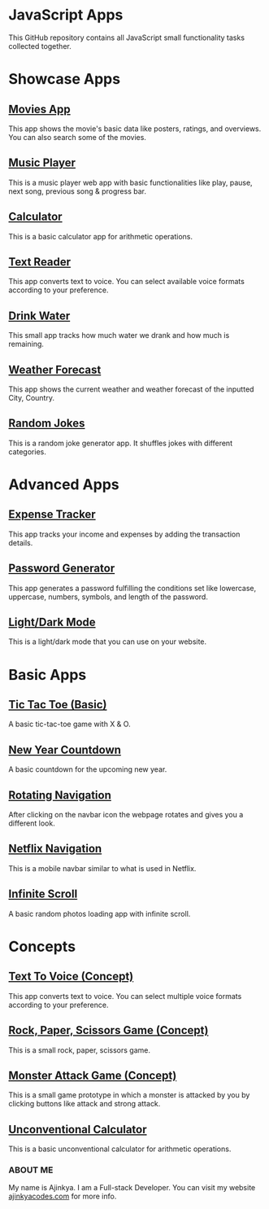 # JavaScript Apps

This GitHub repository contains all JavaScript small functionality tasks collected together.

# Showcase Apps

## [Movies App](https://ajinkyacodes.github.io/javascript-apps/movies-app)
This app shows the movie's basic data like posters, ratings, and overviews. You can also search some of the movies.

## [Music Player](https://ajinkyacodes.github.io/javascript-apps/music-player)
This is a music player web app with basic functionalities like play, pause, next song, previous song & progress bar.

## [Calculator](https://ajinkyacodes.github.io/javascript-apps/calculator)
This is a basic calculator app for arithmetic operations.

## [Text Reader](https://ajinkyacodes.github.io/javascript-apps/text-reader)
This app converts text to voice. You can select available voice formats according to your preference.

## [Drink Water](https://ajinkyacodes.github.io/javascript-apps/drink-water)
This small app tracks how much water we drank and how much is remaining.

## [Weather Forecast](https://ajinkyacodes.github.io/javascript-apps/weather-forecast)
This app shows the current weather and weather forecast of the inputted City, Country.

## [Random Jokes](https://ajinkyacodes.github.io/javascript-apps/random-jokes/)
This is a random joke generator app. It shuffles jokes with different categories.

# Advanced Apps

## [Expense Tracker](https://ajinkyacodes.github.io/javascript-apps/expense-tracker)
This app tracks your income and expenses by adding the transaction details.

## [Password Generator](https://ajinkyacodes.github.io/javascript-apps/password-generator)
This app generates a password fulfilling the conditions set like lowercase, uppercase, numbers, symbols, and length of the password.

## [Light/Dark Mode](https://ajinkyacodes.github.io/javascript-apps/light-dark-mode)
This is a light/dark mode that you can use on your website.

# Basic Apps

## [Tic Tac Toe (Basic)](https://ajinkyacodes.github.io/javascript-apps/tic-tac-toe-basic)
A basic tic-tac-toe game with X & O.

## [New Year Countdown](https://ajinkyacodes.github.io/javascript-apps/new-year-countdown)
A basic countdown for the upcoming new year.

## [Rotating Navigation](https://ajinkyacodes.github.io/javascript-apps/rotating-navigation)
After clicking on the navbar icon the webpage rotates and gives you a different look.

## [Netflix Navigation](https://ajinkyacodes.github.io/javascript-apps/netflix-navigation)
This is a mobile navbar similar to what is used in Netflix.

## [Infinite Scroll](https://ajinkyacodes.github.io/javascript-apps/infinite-scroll)
A basic random photos loading app with infinite scroll.

# Concepts

## [Text To Voice (Concept)](https://ajinkyacodes.github.io/javascript-apps/text-voice)
This app converts text to voice. You can select multiple voice formats according to your preference.

## [Rock, Paper, Scissors Game (Concept)](https://ajinkyacodes.github.io/javascript-apps/rock-paper-scissors-game)
This is a small rock, paper, scissors game.

## [Monster Attack Game (Concept)](https://ajinkyacodes.github.io/javascript-apps/monster-attack-game)
This is a small game prototype in which a monster is attacked by you by clicking buttons like attack and strong attack.

## [Unconventional Calculator](https://ajinkyacodes.github.io/javascript-apps/unconventional-calculator)
This is a basic unconventional calculator for arithmetic operations.

### ABOUT ME
My name is Ajinkya. I am a Full-stack Developer. You can visit my website [ajinkyacodes.com](https://ajinkyacodes.com) for more info.

